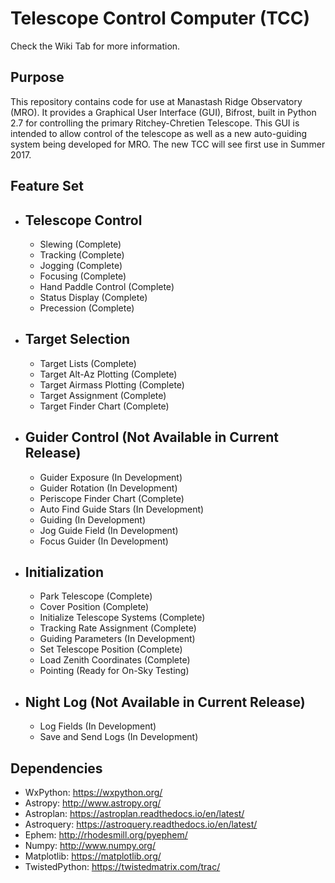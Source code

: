 # Telescope Control Computer (TCC)
Check the Wiki Tab for more information.

## Purpose
This repository contains code for use at Manastash Ridge Observatory (MRO). It provides a
Graphical User Interface (GUI), Bifrost, built in Python 2.7 for controlling the primary Ritchey-Chretien Telescope. This GUI is intended to
allow control of the telescope as well as a new auto-guiding system being developed for MRO. The new TCC will see first 
use in Summer 2017.

## Feature Set
- Telescope Control
  --
  - Slewing (Complete)
  - Tracking (Complete)
  - Jogging (Complete)
  - Focusing (Complete)
  - Hand Paddle Control (Complete)
  - Status Display (Complete)
  - Precession (Complete)
  
- Target Selection
  --
  - Target Lists (Complete)
  - Target Alt-Az Plotting (Complete)
  - Target Airmass Plotting (Complete)
  - Target Assignment (Complete)
  - Target Finder Chart (Complete)
  
- Guider Control (Not Available in Current Release)
  -- 
  - Guider Exposure (In Development)
  - Guider Rotation (In Development)
  - Periscope Finder Chart (Complete)
  - Auto Find Guide Stars (In Development)
  - Guiding (In Development)
  - Jog Guide Field (In Development)
  - Focus Guider (In Development)
- Initialization
  --
  - Park Telescope (Complete)
  - Cover Position (Complete)
  - Initialize Telescope Systems (Complete)
  - Tracking Rate Assignment (Complete)
  - Guiding Parameters (In Development)
  - Set Telescope Position (Complete)
  - Load Zenith Coordinates (Complete)
  - Pointing (Ready for On-Sky Testing)
- Night Log (Not Available in Current Release)
  --
  - Log Fields (In Development)
  - Save and Send Logs (In Development)
  
## Dependencies
- WxPython: https://wxpython.org/
- Astropy: http://www.astropy.org/
- Astroplan: https://astroplan.readthedocs.io/en/latest/
- Astroquery: https://astroquery.readthedocs.io/en/latest/
- Ephem: http://rhodesmill.org/pyephem/
- Numpy: http://www.numpy.org/
- Matplotlib: https://matplotlib.org/
- TwistedPython: https://twistedmatrix.com/trac/
